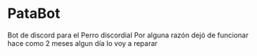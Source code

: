 # PataBot
Bot de discord para el Perro discordial
Por alguna razón dejó de funcionar hace como 2 meses algun día lo voy a reparar
